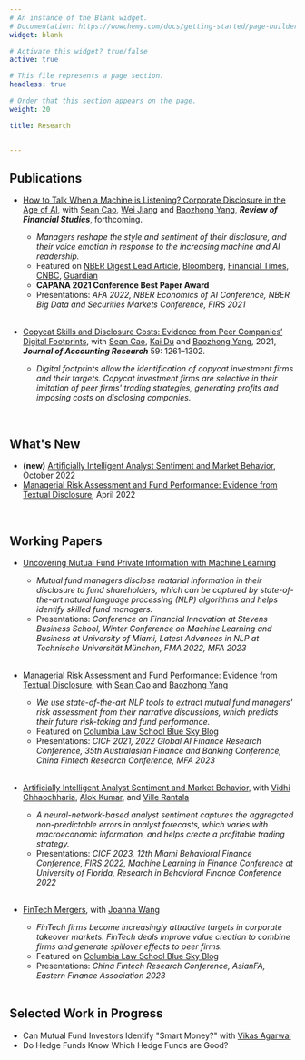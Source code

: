 ```yaml
---
# An instance of the Blank widget.
# Documentation: https://wowchemy.com/docs/getting-started/page-builder/
widget: blank

# Activate this widget? true/false
active: true

# This file represents a page section.
headless: true

# Order that this section appears on the page.
weight: 20

title: Research


---
```


## **Publications**
- [How to Talk When a Machine is Listening? Corporate Disclosure in the Age of AI](https://papers.ssrn.com/sol3/papers.cfm?abstract_id=3683802), with [Sean Cao](https://sites.google.com/view/seancao/home), [Wei Jiang](http://www.weijiang-finance.com/home) and [Baozhong Yang](https://sites.google.com/view/baozhongyang/), **_Review of Financial Studies_**, forthcoming.
  - *Managers reshape the style and sentiment of their disclosure, and their voice emotion in response to the increasing machine and AI readership.*
  - Featured on [NBER Digest Lead Article](https://www.nber.org/digest-2020-12), [Bloomberg](https://www.bloomberg.com/news/articles/2020-10-20/sweet-talking-ceos-are-starting-to-outsmart-the-robot-analysts), [Financial Times](https://www.ft.com/content/ca086139-8a0f-4d36-a39d-409339227832), [CNBC](https://www.cnbc.com/amp/2020/10/20/corporate-execs-are-talking-differently-on-earnings-calls-to-please-the-machines.html), [Guardian](https://www.theguardian.com/commentisfree/2020/dec/05/companies-are-now-writing-reports-tailored-for-ai-readers-and-it-should-worry-us)
  - **CAPANA 2021 Conference Best Paper Award**
  - Presentations:  *AFA 2022, NBER Economics of AI Conference, NBER Big Data and Securities Markets Conference, FIRS 2021*   
&nbsp;

- [Copycat Skills and Disclosure Costs: Evidence from Peer Companies’ Digital Footprints](https://papers.ssrn.com/sol3/papers.cfm?abstract_id=3280744), with [Sean Cao](https://sites.google.com/view/seancao/home), [Kai Du](https://sites.google.com/view/kai-du/) and [Baozhong Yang](https://sites.google.com/view/baozhongyang/), 2021,  **_Journal of Accounting Research_** 59: 1261–1302.
  - *Digital footprints allow the identification of copycat investment firms and their targets. Copycat investment firms are selective in their imitation of peer firms' trading strategies, generating profits and imposing costs on disclosing companies.*
<!--   - Presentations: *CICF 2019, MFA 2020, PNC Finance Conference at University of Kentucky, 16th GMARS Research Symposium at Michigan State University, 2019 Georgia Tech SESARC Conference*   -->
&nbsp;
## **What's New**

- **(new)** [Artificially Intelligent Analyst Sentiment and Market Behavior](https://papers.ssrn.com/sol3/papers.cfm?abstract_id=4249442), October 2022
- [Managerial Risk Assessment and Fund Performance: Evidence from Textual Disclosure](https://papers.ssrn.com/sol3/papers.cfm?abstract_id=4060307), April 2022

&nbsp;

## **Working Papers**

- [Uncovering Mutual Fund Private Information with Machine Learning](https://papers.ssrn.com/sol3/papers.cfm?abstract_id=3713966)
  - *Mutual fund managers disclose matarial information in their disclosure to fund shareholders, which can be captured by state-of-the-art natural language processing (NLP) algorithms and helps identify skilled fund managers.*
  - Presentations: *Conference on Financial Innovation at Stevens Business School, Winter Conference on Machine Learning and Business at University of Miami, Latest Advances in NLP at Technische Universität München, FMA 2022, MFA 2023*   
&nbsp;

- [Managerial Risk Assessment and Fund Performance: Evidence from Textual Disclosure](https://papers.ssrn.com/sol3/papers.cfm?abstract_id=4060307), with [Sean Cao](https://sites.google.com/view/seancao/home) and [Baozhong Yang](https://sites.google.com/view/baozhongyang/)
  - *We use state-of-the-art NLP tools to extract mutual fund managers' risk assessment from their narrative discussions, which predicts their future risk-taking and fund performance.*
  - Featured on [Columbia Law School Blue Sky Blog](https://clsbluesky.law.columbia.edu/2022/04/29/deep-learning-mutual-fund-risk-assessment-and-performance/)
  - Presentations: *CICF 2021,  2022 Global AI Finance Research Conference, 35th Australasian Finance and Banking Conference, China Fintech Research Conference, MFA 2023*  
&nbsp;

- [Artificially Intelligent Analyst Sentiment and Market Behavior](https://papers.ssrn.com/sol3/papers.cfm?abstract_id=4249442), with [Vidhi Chhaochharia](https://people.miami.edu/profile/vidhi@miami.edu), [Alok Kumar](http://moya.bus.miami.edu/~akumar/), and [Ville Rantala](https://www.villerantala.net/)
  - *A neural-network-based analyst sentiment captures the aggregated non-predictable errors in analyst forecasts, which varies with macroeconomic information, and helps create a profitable trading strategy.*
  - Presentations: *CICF 2023, 12th Miami Behavioral Finance Conference, FIRS 2022, Machine Learning in Finance Conference at University of Florida, Research in Behavioral Finance Conference 2022*  
&nbsp;

- [FinTech Mergers](https://papers.ssrn.com/sol3/papers.cfm?abstract_id=4033856), with [Joanna Wang](https://www.joannawang-finance.com/)
  - *FinTech firms become increasingly attractive targets in corporate takeover markets. FinTech deals improve value creation to combine firms and generate spillover effects to peer firms.*
  - Featured on [Columbia Law School Blue Sky Blog](https://clsbluesky.law.columbia.edu/2022/03/18/how-fintech-affects-corporate-takeover-markets/)
  - Presentations: *China Fintech Research Conference, AsianFA, Eastern Finance Association 2023*\
&nbsp;



## **Selected Work in Progress**
 - Can Mutual Fund Investors Identify "Smart Money?" with [Vikas Agarwal](http://vagarwal.gsucreate.org/)
 - Do Hedge Funds Know Which Hedge Funds are Good?

